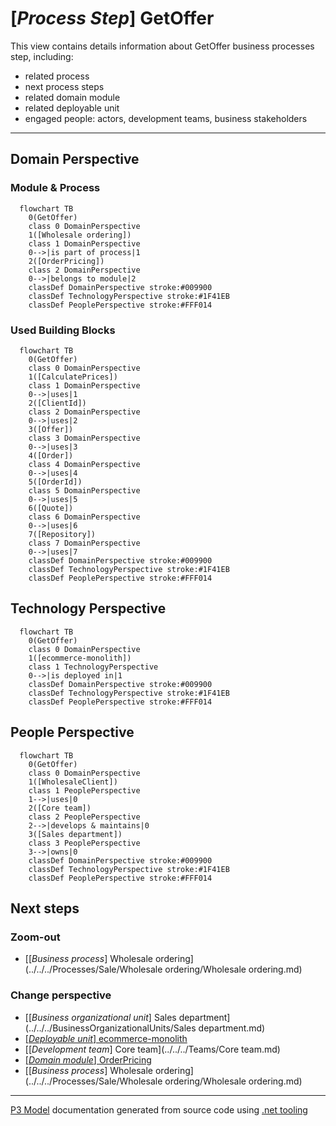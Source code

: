 ﻿
# [*Process Step*] GetOffer

This view contains details information about GetOffer business processes step, including:
- related process
- next process steps
- related domain module
- related deployable unit
- engaged people: actors, development teams, business stakeholders  

---



## Domain Perspective


### Module & Process

```mermaid
  flowchart TB
    0(GetOffer)
    class 0 DomainPerspective
    1([Wholesale ordering])
    class 1 DomainPerspective
    0-->|is part of process|1
    2([OrderPricing])
    class 2 DomainPerspective
    0-->|belongs to module|2
    classDef DomainPerspective stroke:#009900
    classDef TechnologyPerspective stroke:#1F41EB
    classDef PeoplePerspective stroke:#FFF014
```

### Used Building Blocks

```mermaid
  flowchart TB
    0(GetOffer)
    class 0 DomainPerspective
    1([CalculatePrices])
    class 1 DomainPerspective
    0-->|uses|1
    2([ClientId])
    class 2 DomainPerspective
    0-->|uses|2
    3([Offer])
    class 3 DomainPerspective
    0-->|uses|3
    4([Order])
    class 4 DomainPerspective
    0-->|uses|4
    5([OrderId])
    class 5 DomainPerspective
    0-->|uses|5
    6([Quote])
    class 6 DomainPerspective
    0-->|uses|6
    7([Repository])
    class 7 DomainPerspective
    0-->|uses|7
    classDef DomainPerspective stroke:#009900
    classDef TechnologyPerspective stroke:#1F41EB
    classDef PeoplePerspective stroke:#FFF014
```

## Technology Perspective

```mermaid
  flowchart TB
    0(GetOffer)
    class 0 DomainPerspective
    1([ecommerce-monolith])
    class 1 TechnologyPerspective
    0-->|is deployed in|1
    classDef DomainPerspective stroke:#009900
    classDef TechnologyPerspective stroke:#1F41EB
    classDef PeoplePerspective stroke:#FFF014
```

## People Perspective

```mermaid
  flowchart TB
    0(GetOffer)
    class 0 DomainPerspective
    1([WholesaleClient])
    class 1 PeoplePerspective
    1-->|uses|0
    2([Core team])
    class 2 PeoplePerspective
    2-->|develops & maintains|0
    3([Sales department])
    class 3 PeoplePerspective
    3-->|owns|0
    classDef DomainPerspective stroke:#009900
    classDef TechnologyPerspective stroke:#1F41EB
    classDef PeoplePerspective stroke:#FFF014
```

## Next steps


### Zoom-out

- [[*Business process*] Wholesale ordering](../../../Processes/Sale/Wholesale ordering/Wholesale ordering.md)

### Change perspective

- [[*Business organizational unit*] Sales department](../../../BusinessOrganizationalUnits/Sales department.md)
- [[*Deployable unit*] ecommerce-monolith](../../../DeployableUnits/ecommerce-monolith.md)
- [[*Development team*] Core team](../../../Teams/Core team.md)
- [[*Domain module*] OrderPricing](../../../Modules/Sales/WholesaleOrdering/OrderPricing/OrderPricing.md)
- [[*Business process*] Wholesale ordering](../../../Processes/Sale/Wholesale ordering/Wholesale ordering.md)

---

[P3 Model](https://github.com/P3-model/P3-model) documentation generated from source code using [.net tooling](https://github.com/P3-model/P3-model-dotnet)